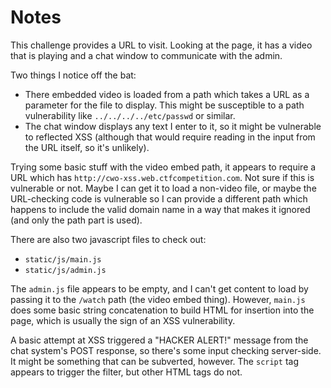# Notes

This challenge provides a URL to visit. Looking at the page, it has a video that is playing and a chat window to communicate with the admin.

Two things I notice off the bat:
* There embedded video is loaded from a path which takes a URL as a parameter for the file to display. This might be susceptible to a path vulnerability like `../../../../etc/passwd` or similar.
* The chat window displays any text I enter to it, so it might be vulnerable to reflected XSS (although that would require reading in the input from the URL itself, so it's unlikely).

Trying some basic stuff with the video embed path, it appears to require a URL which has `http://cwo-xss.web.ctfcompetition.com`. Not sure if this is vulnerable or not. Maybe I can get it to load a non-video file, or maybe the URL-checking code is vulnerable so I can provide a different path which happens to include the valid domain name in a way that makes it ignored (and only the path part is used).

There are also two javascript files to check out:
* `static/js/main.js`
* `static/js/admin.js`

The `admin.js` file appears to be empty, and I can't get content to load by passing it to the `/watch` path (the video embed thing). However, `main.js` does some basic string concatenation to build HTML for insertion into the page, which is usually the sign of an XSS vulnerability.

A basic attempt at XSS triggered a "HACKER ALERT!" message from the chat system's POST response, so there's some input checking server-side. It might be something that can be subverted, however. The `script` tag appears to trigger the filter, but other HTML tags do not.
